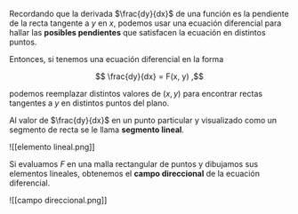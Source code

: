 Recordando que la derivada $\frac{dy}{dx}$ de una función es la pendiente de la recta tangente a $y$ en $x$, podemos usar una ecuación diferencial para hallar las **posibles pendientes** que satisfacen la ecuación en distintos puntos.

Entonces, si tenemos una ecuación diferencial en la forma

$$
\frac{dy}{dx} = F(x, y)
,$$

podemos reemplazar distintos valores de $(x, y)$ para encontrar rectas tangentes a $y$ en distintos puntos del plano.

Al valor de $\frac{dy}{dx}$ en un punto particular y visualizado como un segmento de recta se le llama **segmento lineal**.

![[elemento lineal.png]]

Si evaluamos $F$ en una malla rectangular de puntos y dibujamos sus elementos lineales, obtenemos el **campo direccional** de la ecuación diferencial.

![[campo direccional.png]]